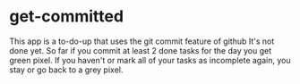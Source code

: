# get-committed

This app is a to-do-up that uses the git commit feature of github
It's not done yet.
So far if you commit at least 2 done tasks for the day you get green pixel.
If you haven't or mark all of your tasks as incomplete again, you stay or go back to a grey pixel.
